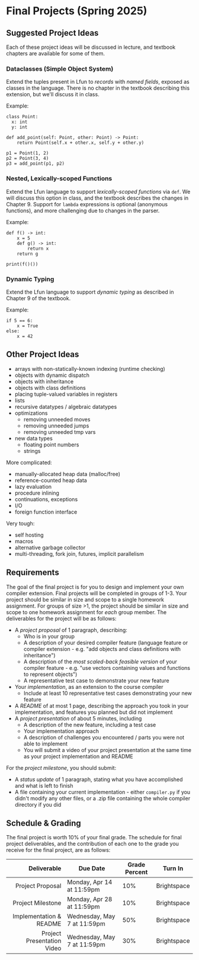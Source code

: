 # Final Projects (Spring 2025)

## Suggested Project Ideas

Each of these project ideas will be discussed in lecture, and textbook
chapters are available for some of them.

### Dataclasses (Simple Object System)

Extend the tuples present in Lfun to *records* with *named fields*,
exposed as classes in the language. There is no chapter in the
textbook describing this extension, but we'll discuss it in class.

<!-- **An online compiler is available [here](https://jnear.w3.uvm.edu/cs202/compiler-dataclasses.php).** -->

Example:

```
class Point:
  x: int
  y: int

def add_point(self: Point, other: Point) -> Point:
    return Point(self.x + other.x, self.y + other.y)

p1 = Point(1, 2)
p2 = Point(3, 4)
p3 = add_point(p1, p2)
```

<!-- ### Functions -->

<!-- Extend the Lfun language to support function definitions. We will -->
<!-- discuss this option in class, and the textbook describes the changes -->
<!-- in Chapter 7. -->

<!-- **An online compiler is available [here](https://jnear.w3.uvm.edu/cs202/compiler-functions.php).** -->

<!-- ``` -->
<!-- def fact(n: int) -> int: -->
<!--     if n == 0 or n == 1: -->
<!--         return 1 -->
<!--     else: -->
<!--         return n * fact(n-1) -->

<!-- print(fact(5)) -->
<!-- ``` -->

### Nested, Lexically-scoped Functions

Extend the Lfun language to support *lexically-scoped functions* via `def`. 
We will discuss this option in class, and the textbook
describes the changes in Chapter 9. Support for `lambda` expressions
is optional (anonymous functions), and more challenging due to changes in the parser.

Example:

```
def f() -> int:
    x = 5
    def g() -> int:
        return x
    return g

print(f()())
```

### Dynamic Typing

Extend the Lfun language to support *dynamic typing* as described in
Chapter 9 of the textbook.

Example:

```
if 5 == 6:
    x = True
else:
    x = 42
```

## Other Project Ideas

  * arrays with non-statically-known indexing (runtime checking)
  * objects with dynamic dispatch
  * objects with inheritance
  * objects with class definitions
  * placing tuple-valued variables in registers
  * lists
  * recursive datatypes / algebraic datatypes
  * optimizations
    * removing unneeded moves
    * removing unneeded jumps
    * removing unneeded tmp vars
  * new data types
    * floating point numbers
    * strings

More complicated:

  * manually-allocated heap data (malloc/free)
  * reference-counted heap data
  * lazy evaluation
  * procedure inlining
  * continuations, exceptions
  * I/O
  * foreign function interface

Very tough: 

  * self hosting
  * macros
  * alternative garbage collector
  * multi-threading, fork join, futures, implicit parallelism

## Requirements

The goal of the final project is for you to design and implement your own compiler extension. Final projects will be completed in groups of 1-3. Your project should be similar in size and scope to a single homework assignment. For groups of size >1, the project should be similar in size and scope to one homework assignment for *each* group member. The deliverables for the project will be as follows:

- A *project proposal* of 1 paragraph, describing:
  - Who is in your group
  - A description of your desired compiler feature (language feature or compiler extension - e.g. "add objects and class definitions with inheritance")
  - A description of the *most scaled-back feasible version* of your compiler feature - e.g. "use vectors containing values and functions to represent objects")
  - A representative test case to demonstrate your new feature
- Your *implementation*, as an extension to the course compiler
  - Include at least 10 representative test cases demonstrating your new feature
- A *README* of at most 1 page, describing the approach you took in your implementation, and features you planned but did not implement
- A *project presentation* of about 5 minutes, including
  - A description of the new feature, including a test case
  - Your implementation approach
  - A description of challenges you encountered / parts you were not able to implement
  - You will submit a video of your project presentation at the same time as your project implementation and README

For the *project milestone*, you should submit:
- A *status update* of 1 paragraph, stating what you have accomplished and what is left to finish
- A file containing your current implementation - either `compiler.py` if you didn't modify any other files, or a .zip file containing the whole compiler directory if you did

## Schedule & Grading

The final project is worth 10% of your final grade. The schedule for final project deliverables, and the contribution of each one to the grade you receive for the final project, are as follows:

|                Deliverable | Due Date                    | Grade Percent | Turn In     |
|---------------------------:|-----------------------------|---------------|-------------|
|           Project Proposal | Monday, Apr 14 at 11:59pm   | 10%           | Brightspace |
|          Project Milestone | Monday, Apr 28 at 11:59pm   | 10%           | Brightspace |
|    Implementation & README | Wednesday, May 7 at 11:59pm | 50%           | Brightspace |
| Project Presentation Video | Wednesday, May 7 at 11:59pm | 30%           | Brightspace |


